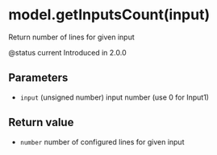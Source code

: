 # model.getInputsCount(input)

Return number of lines for given input

@status current Introduced in 2.0.0

## Parameters

* `input` (unsigned number) input number (use 0 for Input1)

## Return value

* `number` number of configured lines for given input
